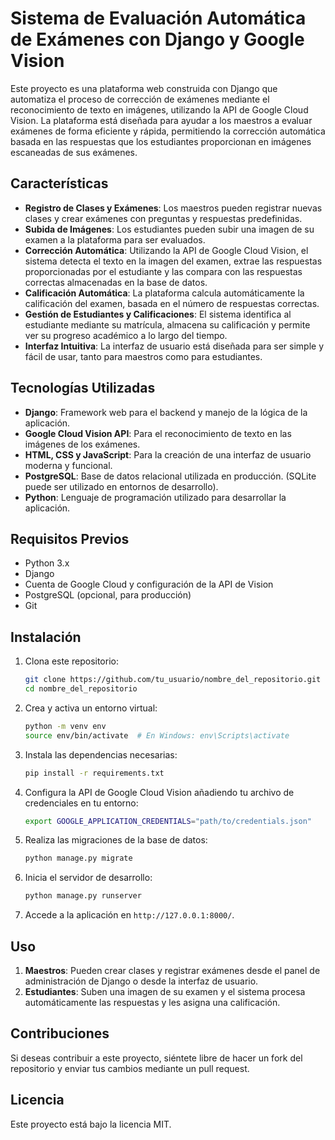 # Sistema de Evaluación Automática de Exámenes con Django y Google Vision

Este proyecto es una plataforma web construida con Django que automatiza el proceso de corrección de exámenes mediante el reconocimiento de texto en imágenes, utilizando la API de Google Cloud Vision. La plataforma está diseñada para ayudar a los maestros a evaluar exámenes de forma eficiente y rápida, permitiendo la corrección automática basada en las respuestas que los estudiantes proporcionan en imágenes escaneadas de sus exámenes.

## Características

- **Registro de Clases y Exámenes**: Los maestros pueden registrar nuevas clases y crear exámenes con preguntas y respuestas predefinidas.
- **Subida de Imágenes**: Los estudiantes pueden subir una imagen de su examen a la plataforma para ser evaluados.
- **Corrección Automática**: Utilizando la API de Google Cloud Vision, el sistema detecta el texto en la imagen del examen, extrae las respuestas proporcionadas por el estudiante y las compara con las respuestas correctas almacenadas en la base de datos.
- **Calificación Automática**: La plataforma calcula automáticamente la calificación del examen, basada en el número de respuestas correctas.
- **Gestión de Estudiantes y Calificaciones**: El sistema identifica al estudiante mediante su matrícula, almacena su calificación y permite ver su progreso académico a lo largo del tiempo.
- **Interfaz Intuitiva**: La interfaz de usuario está diseñada para ser simple y fácil de usar, tanto para maestros como para estudiantes.

## Tecnologías Utilizadas

- **Django**: Framework web para el backend y manejo de la lógica de la aplicación.
- **Google Cloud Vision API**: Para el reconocimiento de texto en las imágenes de los exámenes.
- **HTML, CSS y JavaScript**: Para la creación de una interfaz de usuario moderna y funcional.
- **PostgreSQL**: Base de datos relacional utilizada en producción. (SQLite puede ser utilizado en entornos de desarrollo).
- **Python**: Lenguaje de programación utilizado para desarrollar la aplicación.

## Requisitos Previos

- Python 3.x
- Django
- Cuenta de Google Cloud y configuración de la API de Vision
- PostgreSQL (opcional, para producción)
- Git

## Instalación

1. Clona este repositorio:
    ```bash
    git clone https://github.com/tu_usuario/nombre_del_repositorio.git
    cd nombre_del_repositorio
    ```

2. Crea y activa un entorno virtual:
    ```bash
    python -m venv env
    source env/bin/activate  # En Windows: env\Scripts\activate
    ```

3. Instala las dependencias necesarias:
    ```bash
    pip install -r requirements.txt
    ```

4. Configura la API de Google Cloud Vision añadiendo tu archivo de credenciales en tu entorno:
    ```bash
    export GOOGLE_APPLICATION_CREDENTIALS="path/to/credentials.json"
    ```

5. Realiza las migraciones de la base de datos:
    ```bash
    python manage.py migrate
    ```

6. Inicia el servidor de desarrollo:
    ```bash
    python manage.py runserver
    ```

7. Accede a la aplicación en `http://127.0.0.1:8000/`.

## Uso

1. **Maestros**: Pueden crear clases y registrar exámenes desde el panel de administración de Django o desde la interfaz de usuario.
2. **Estudiantes**: Suben una imagen de su examen y el sistema procesa automáticamente las respuestas y les asigna una calificación.

## Contribuciones

Si deseas contribuir a este proyecto, siéntete libre de hacer un fork del repositorio y enviar tus cambios mediante un pull request.

## Licencia

Este proyecto está bajo la licencia MIT.
